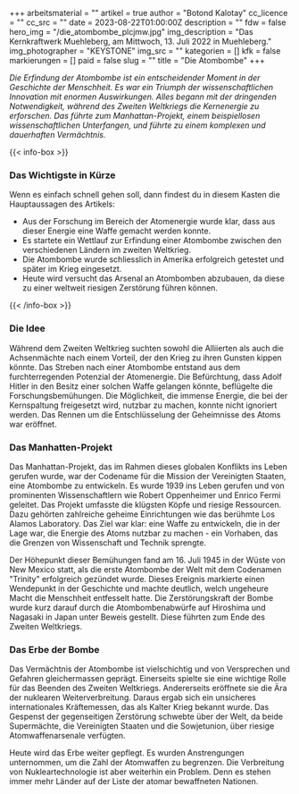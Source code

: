 +++
arbeitsmaterial = ""
artikel = true
author = "Botond Kalotay"
cc_licence = ""
cc_src = ""
date = 2023-08-22T01:00:00Z
description = ""
fdw = false
hero_img = "/die_atombombe_plcjmw.jpg"
img_description = "Das Kernkraftwerk Muehleberg, am Mittwoch, 13. Juli 2022 in Muehleberg."
img_photographer = "KEYSTONE"
img_src = ""
kategorien = []
kfk = false
markierungen = []
paid = false
slug = ""
title = "Die Atombombe"
+++

_Die Erfindung der Atombombe ist ein entscheidender Moment in der Geschichte der Menschheit. Es war ein Triumph der wissenschaftlichen Innovation mit enormen Auswirkungen. Alles begann mit der dringenden Notwendigkeit, während des Zweiten Weltkriegs die Kernenergie zu erforschen. Das führte zum Manhattan-Projekt, einem beispiellosen wissenschaftlichen Unterfangen, und führte zu einem komplexen und dauerhaften Vermächtnis._

{{< info-box >}} <h3>Das Wichtigste in Kürze</h3>

<p>Wenn es einfach schnell gehen soll, dann findest du in diesem Kasten die Hauptaussagen des Artikels:</p>

<ul>

<li>Aus der Forschung im Bereich der Atomenergie wurde klar, dass aus dieser Energie eine Waffe gemacht werden konnte.</li>

<li>Es startete ein Wettlauf zur Erfindung einer Atombombe zwischen den verschiedenen Ländern im zweiten Weltkrieg.</li>

<li>Die Atombombe wurde schliesslich in Amerika erfolgreich getestet und später im Krieg eingesetzt.</li>

<li>Heute wird versucht das Arsenal an Atombomben abzubauen, da diese zu einer weltweit riesigen Zerstörung führen können.</li>

</ul> {{< /info-box >}}

### Die Idee

Während dem Zweiten Weltkrieg suchten sowohl die Alliierten als auch die Achsenmächte nach einem Vorteil, der den Krieg zu ihren Gunsten kippen könnte. Das Streben nach einer Atombombe entstand aus dem furchterregenden Potenzial der Atomenergie. Die Befürchtung, dass Adolf Hitler in den Besitz einer solchen Waffe gelangen könnte, beflügelte die Forschungsbemühungen. Die Möglichkeit, die immense Energie, die bei der Kernspaltung freigesetzt wird, nutzbar zu machen, konnte nicht ignoriert werden. Das Rennen um die Entschlüsselung der Geheimnisse des Atoms war eröffnet.

### Das Manhatten-Projekt

Das Manhattan-Projekt, das im Rahmen dieses globalen Konflikts ins Leben gerufen wurde, war der Codename für die Mission der Vereinigten Staaten, eine Atombombe zu entwickeln. Es wurde 1939 ins Leben gerufen und von prominenten Wissenschaftlern wie Robert Oppenheimer und Enrico Fermi geleitet. Das Projekt umfasste die klügsten Köpfe und riesige Ressourcen. Dazu gehörten zahlreiche geheime Einrichtungen wie das berühmte Los Alamos Laboratory. Das Ziel war klar: eine Waffe zu entwickeln, die in der Lage war, die Energie des Atoms nutzbar zu machen - ein Vorhaben, das die Grenzen von Wissenschaft und Technik sprengte.

Der Höhepunkt dieser Bemühungen fand am 16. Juli 1945 in der Wüste von New Mexico statt, als die erste Atombombe der Welt mit dem Codenamen "Trinity" erfolgreich gezündet wurde. Dieses Ereignis markierte einen Wendepunkt in der Geschichte und machte deutlich, welch ungeheure Macht die Menschheit entfesselt hatte. Die Zerstörungskraft der Bombe wurde kurz darauf durch die Atombombenabwürfe auf Hiroshima und Nagasaki in Japan unter Beweis gestellt. Diese führten zum Ende des Zweiten Weltkriegs.

### Das Erbe der Bombe

Das Vermächtnis der Atombombe ist vielschichtig und von Versprechen und Gefahren gleichermassen geprägt. Einerseits spielte sie eine wichtige Rolle für das Beenden des Zweiten Weltkriegs. Andererseits eröffnete sie die Ära der nuklearen Weiterverbreitung. Daraus ergab sich ein unsicheres internationales Kräftemessen, das als Kalter Krieg bekannt wurde. Das Gespenst der gegenseitigen Zerstörung schwebte über der Welt, da beide Supermächte, die Vereinigten Staaten und die Sowjetunion, über riesige Atomwaffenarsenale verfügten.

Heute wird das Erbe weiter gepflegt. Es wurden Anstrengungen unternommen, um die Zahl der Atomwaffen zu begrenzen. Die Verbreitung von Nukleartechnologie ist aber weiterhin ein Problem. Denn es stehen immer mehr Länder auf der Liste der atomar bewaffneten Nationen.
